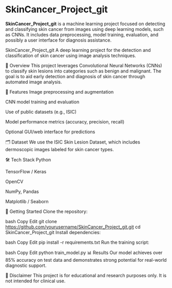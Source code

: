 # SkinCancer_Project_git
**SkinCancer\_Project\_git** is a machine learning project focused on detecting and classifying skin cancer from images using deep learning models, such as CNNs. It includes data preprocessing, model training, evaluation, and possibly a user interface for diagnosis assistance.

SkinCancer_Project_git
A deep learning project for the detection and classification of skin cancer using image analysis techniques.

🧠 Overview
This project leverages Convolutional Neural Networks (CNNs) to classify skin lesions into categories such as benign and malignant. The goal is to aid early detection and diagnosis of skin cancer through automated image analysis.

📁 Features
Image preprocessing and augmentation

CNN model training and evaluation

Use of public datasets (e.g., ISIC)

Model performance metrics (accuracy, precision, recall)

Optional GUI/web interface for predictions

🗂️ Dataset
We use the ISIC Skin Lesion Dataset, which includes dermoscopic images labeled for skin cancer types.

🛠️ Tech Stack
Python

TensorFlow / Keras

OpenCV

NumPy, Pandas

Matplotlib / Seaborn

🚀 Getting Started
Clone the repository:

bash
Copy
Edit
git clone https://github.com/yourusername/SkinCancer_Project_git.git
cd SkinCancer_Project_git
Install dependencies:

bash
Copy
Edit
pip install -r requirements.txt
Run the training script:

bash
Copy
Edit
python train_model.py
📊 Results
Our model achieves over 85% accuracy on test data and demonstrates strong potential for real-world diagnostic support.

📌 Disclaimer
This project is for educational and research purposes only. It is not intended for clinical use.
